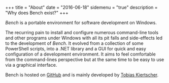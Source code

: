 +++
title = "About"
date = "2016-06-18"
sidemenu = "true"
description = "Why does Bench exist?"
+++

_Bench_ is a portable environment for software development on Windows.

The recurring pain to install and configure numerous command-line tools
and other programs under Windows with all its pit falls and side-effects
led to the development of _Bench_.
It evolved from a collection of some PowerShell scripts, into a .NET library
and a GUI for quick and easy configuration of a development environment.
It aims to feel comfortable from the command-lines perspective but
at the same time to be easy to use via a graphical interface.

Bench is hosted on [GitHub](https://github.com/mastersign/bench/)
and is mainly developed by [Tobias Kiertscher](http://www.mastersign.de/).
